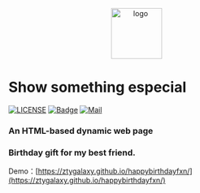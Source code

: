 <p align="center">
	<img width="100" height="100" src="https://timgsa.baidu.com/timg?image&quality=80&size=b9999_10000&sec=1540537740304&di=f470200cff9c0a8101dd6da9e5aa272d&imgtype=0&src=http%3A%2F%2Flifestyle.etnet.com.hk%2Fcolumn%2Fimages%2Fstories%2F58%2F2017%2F08%2F0808emojicakepupu%25281%2529.jpg" alt="logo">
</p>

# Show something especial

[![LICENSE](https://img.shields.io/badge/license-Anti%20996-blue.svg)](https://github.com/996icu/996.ICU/blob/master/LICENSE)  [![Badge](https://img.shields.io/badge/link-996.icu-red.svg)](https://996.icu/#/zh_CN)  [![Mail](https://img.shields.io/badge/mail-zhangty1996@163.com-orange.svg)]()

### An HTML-based dynamic web page
### Birthday gift for my best friend.
Demo：[https://ztygalaxy.github.io/happybirthdayfxn/](https://ztygalaxy.github.io/happybirthdayfxn/)
